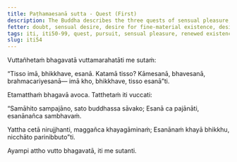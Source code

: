 ```yaml
---
title: Paṭhamaesanā sutta - Quest (First)
description: The Buddha describes the three quests of sensual pleasure, renewed existence, and spiritual life.
fetter: doubt, sensual desire, desire for fine-material existence, desire for immaterial existence, ignorance
tags: iti, iti50-99, quest, pursuit, sensual pleasure, renewed existence, spiritual life, cessation, cease, desireless, satisfied, quenched, buddha
slug: iti54
---
```


Vuttañhetaṁ bhagavatā vuttamarahatāti me sutaṁ:

“Tisso imā, bhikkhave, esanā. Katamā tisso? Kāmesanā, bhavesanā, brahmacariyesanā— imā kho, bhikkhave, tisso esanā”ti.

Etamatthaṁ bhagavā avoca. Tatthetaṁ iti vuccati:

“Samāhito sampajāno,
sato buddhassa sāvako;
Esanā ca pajānāti,
esanānañca sambhavaṁ.

Yattha cetā nirujjhanti,
maggañca khayagāminaṁ;
Esanānaṁ khayā bhikkhu,
nicchāto parinibbuto”ti.

Ayampi attho vutto bhagavatā, iti me sutanti.
